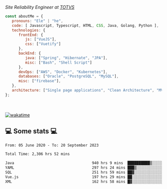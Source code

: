 <p><em>Site Reliability Engineer at <a href="https://www.totvs.com/">TOTVS</a></br>
</em></p>


```javascript
const aboutMe = {
   pronouns: "Ele" | "he",
   code: [ Javascript, Typescript, HTML, CSS, Java, Golang, Python ],
   technologies: {
      frontEnd: {
         js: ["VueJS"],
         css: ["Vuetify"]
      },
      backEnd: {
         java: ["Spring", "Hibernate", "JPA"],
         misc: ["Bash", "Shell Script"]
      },
      devOps: ["AWS", "Docker", "Kubernetes"],
      databases: ["Oracle", "PostgreSQL", "MySQL"],
      misc: ["firebase"],
   },
   architecture: ["Single page applications", "Clean Architecture", "MVC", "Microservices"],
};
```
</br></br>
[![wakatime](https://wakatime.com/badge/user/a3a8ed06-d304-4d6b-bc86-4adc418cdea7.svg)](https://wakatime.com/@a3a8ed06-d304-4d6b-bc86-4adc418cdea7)
<h2>💻 Some stats 💻</h2>

<!--START_SECTION:waka-->

```txt
From: 05 June 2020 - To: 20 September 2023

Total Time: 2,306 hrs 52 mins

Java                                   940 hrs 9 mins  ██████████▒░░░░░░░░░░░░░░   40.75 %
YAML                                   297 hrs 24 mins ███▒░░░░░░░░░░░░░░░░░░░░░   12.89 %
SQL                                    251 hrs 59 mins ██▓░░░░░░░░░░░░░░░░░░░░░░   10.92 %
Vue.js                                 197 hrs 29 mins ██░░░░░░░░░░░░░░░░░░░░░░░   08.56 %
XML                                    162 hrs 58 mins █▓░░░░░░░░░░░░░░░░░░░░░░░   07.06 %
```

<!--END_SECTION:waka-->
